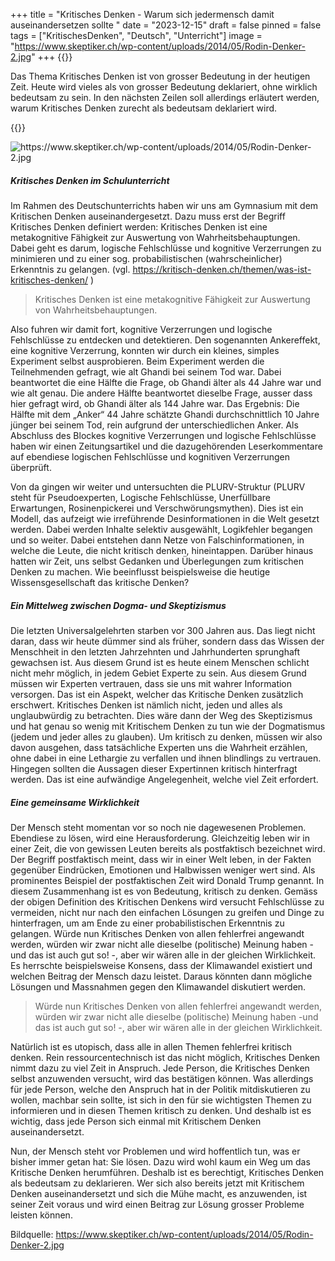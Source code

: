 +++
title = "Kritisches Denken - Warum sich jedermensch damit auseinandersetzen sollte "
date = "2023-12-15"
draft = false
pinned = false
tags = ["KritischesDenken", "Deutsch", "Unterricht"]
image = "https://www.skeptiker.ch/wp-content/uploads/2014/05/Rodin-Denker-2.jpg"
+++
{{<lead>}}

Das Thema Kritisches Denken ist von grosser Bedeutung in der heutigen Zeit. Heute wird vieles als von grosser Bedeutung deklariert, ohne wirklich bedeutsam zu sein. In den nächsten Zeilen soll allerdings erläutert werden, warum Kritisches Denken zurecht als bedeutsam deklariert wird.

{{</lead>}}

![](https://www.skeptiker.ch/wp-content/uploads/2014/05/Rodin-Denker-2.jpg "https://www.skeptiker.ch/wp-content/uploads/2014/05/Rodin-Denker-2.jpg")

##### Kritisches Denken im Schulunterricht

Im Rahmen des Deutschunterrichts haben wir uns am Gymnasium mit dem Kritischen Denken auseinandergesetzt. Dazu muss erst der Begriff Kritisches Denken definiert werden: Kritisches Denken ist eine metakognitive Fähigkeit zur Auswertung von Wahrheitsbehauptungen. Dabei geht es darum, logische Fehlschlüsse und kognitive Verzerrungen zu minimieren und zu einer sog. probabilistischen (wahrscheinlicher) Erkenntnis zu gelangen. (vgl. <https://kritisch-denken.ch/themen/was-ist-kritisches-denken/> )

> Kritisches Denken ist eine metakognitive Fähigkeit zur Auswertung von Wahrheitsbehauptungen. 

Also fuhren wir damit fort, kognitive Verzerrungen und logische Fehlschlüsse zu entdecken und detektieren. Den sogenannten Ankereffekt, eine kognitive Verzerrung, konnten wir durch ein kleines, simples Experiment selbst ausprobieren. Beim Experiment werden die Teilnehmenden gefragt, wie alt Ghandi bei seinem Tod war. Dabei beantwortet die eine Hälfte die Frage, ob Ghandi älter als 44 Jahre war und wie alt genau. Die andere Hälfte beantwortet dieselbe Frage, ausser dass hier gefragt wird, ob Ghandi älter als 144 Jahre war. Das Ergebnis: Die Hälfte mit dem „Anker“ 44 Jahre schätzte Ghandi durchschnittlich 10 Jahre jünger bei seinem Tod, rein aufgrund der unterschiedlichen Anker. Als Abschluss des Blockes kognitive Verzerrungen und logische Fehlschlüsse haben wir einen Zeitungsartikel und die dazugehörenden Leserkommentare auf ebendiese logischen Fehlschlüsse und kognitiven Verzerrungen überprüft.

Von da gingen wir weiter und untersuchten die PLURV-Struktur (PLURV steht für Pseudoexperten, Logische Fehlschlüsse, Unerfüllbare Erwartungen, Rosinenpickerei und Verschwörungsmythen). Dies ist ein Modell, das aufzeigt wie irreführende Desinformationen in die Welt gesetzt werden. Dabei werden Inhalte selektiv ausgewählt, Logikfehler begangen und so weiter. Dabei entstehen dann Netze von Falschinformationen, in welche die Leute, die nicht kritisch denken, hineintappen. Darüber hinaus hatten wir Zeit, uns selbst Gedanken und Überlegungen zum kritischen Denken zu machen. Wie beeinflusst beispielsweise die heutige Wissensgesellschaft das kritische Denken?

##### Ein Mittelweg zwischen Dogma- und Skeptizismus

Die letzten Universalgelehrten starben vor 300 Jahren aus. Das liegt nicht daran, dass wir heute dümmer sind als früher, sondern dass das Wissen der Menschheit in den letzten Jahrzehnten und Jahrhunderten sprunghaft gewachsen ist. Aus diesem Grund ist es heute einem Menschen schlicht nicht mehr möglich, in jedem Gebiet Experte zu sein. Aus diesem Grund müssen wir Experten vertrauen, dass sie uns mit wahrer Information versorgen. Das ist ein Aspekt, welcher das Kritische Denken zusätzlich erschwert. Kritisches Denken ist nämlich nicht, jeden und alles als unglaubwürdig zu betrachten. Dies wäre dann der Weg des Skeptizismus und hat genau so wenig mit Kritischem Denken zu tun wie der Dogmatismus (jedem und jeder alles zu glauben). Um kritisch zu denken, müssen wir also davon ausgehen, dass tatsächliche Experten uns die Wahrheit erzählen, ohne dabei in eine Lethargie zu verfallen und ihnen blindlings zu vertrauen. Hingegen sollten die Aussagen dieser Expertinnen kritisch hinterfragt werden. Das ist eine aufwändige Angelegenheit, welche viel Zeit erfordert.

##### Eine gemeinsame Wirklichkeit

Der Mensch steht momentan vor so noch nie dagewesenen Problemen. Ebendiese zu lösen, wird eine Herausforderung. Gleichzeitig leben wir in einer Zeit, die von gewissen Leuten bereits als postfaktisch bezeichnet wird. Der Begriff postfaktisch meint, dass wir in einer Welt leben, in der Fakten gegenüber Eindrücken, Emotionen und Halbwissen weniger wert sind. Als prominentes Beispiel der postfaktischen Zeit wird Donald Trump genannt. In diesem Zusammenhang ist es von Bedeutung, kritisch zu denken. Gemäss der obigen Definition des Kritischen Denkens wird versucht Fehlschlüsse zu vermeiden, nicht nur nach den einfachen Lösungen zu greifen und Dinge zu hinterfragen, um am Ende zu einer probabilistischen Erkenntnis zu gelangen. Würde nun Kritisches Denken von allen fehlerfrei angewandt werden, würden wir zwar nicht alle dieselbe (politische) Meinung haben -und das ist auch gut so! -, aber wir wären alle in der gleichen Wirklichkeit. Es herrschte beispielsweise Konsens, dass der Klimawandel existiert und welchen Beitrag der Mensch dazu leistet. Daraus könnten dann mögliche Lösungen und Massnahmen gegen den Klimawandel diskutiert werden. 

> Würde nun Kritisches Denken von allen fehlerfrei angewandt werden, würden wir zwar nicht alle dieselbe (politische) Meinung haben -und das ist auch gut so! -, aber wir wären alle in der gleichen Wirklichkeit.

Natürlich ist es utopisch, dass alle in allen Themen fehlerfrei kritisch denken. Rein ressourcentechnisch ist das nicht möglich, Kritisches Denken nimmt dazu zu viel Zeit in Anspruch. Jede Person, die Kritisches Denken selbst anzuwenden versucht, wird das bestätigen können. Was allerdings für jede Person, welche den Anspruch hat in der Politik mitdiskutieren zu wollen, machbar sein sollte, ist sich in den für sie wichtigsten Themen zu informieren und in diesen Themen kritisch zu denken. Und deshalb ist es wichtig, dass jede Person sich einmal mit Kritischem Denken auseinandersetzt.

Nun, der Mensch steht vor Problemen und wird hoffentlich tun, was er bisher immer getan hat: Sie lösen. Dazu wird wohl kaum ein Weg um das Kritische Denken herumführen. Deshalb ist es berechtigt, Kritisches Denken als bedeutsam zu deklarieren. Wer sich also bereits jetzt mit Kritischem Denken auseinandersetzt und sich die Mühe macht, es anzuwenden, ist seiner Zeit voraus und wird einen Beitrag zur Lösung grosser Probleme leisten können.



Bildquelle: <https://www.skeptiker.ch/wp-content/uploads/2014/05/Rodin-Denker-2.jpg>